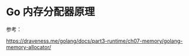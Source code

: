 # Go 内存分配器原理



参考：

https://draveness.me/golang/docs/part3-runtime/ch07-memory/golang-memory-allocator/

